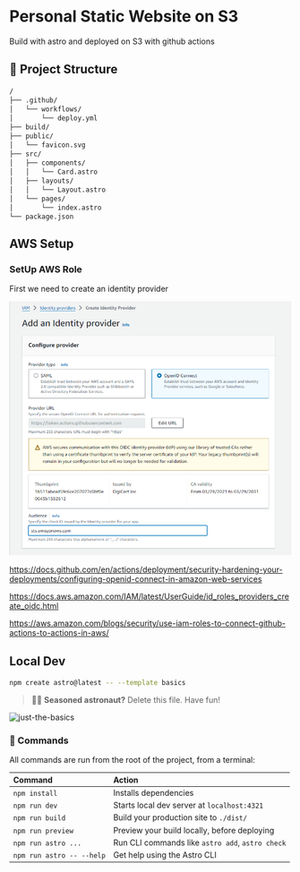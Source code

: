 # Personal Static Website on S3

Build with astro and deployed on S3 with github actions

## 🚀 Project Structure

```text
/
├── .github/
│   └── workflows/
│       └── deploy.yml
├── build/
├── public/
│   └── favicon.svg
├── src/
│   ├── components/
│   │   └── Card.astro
│   ├── layouts/
│   │   └── Layout.astro
│   └── pages/
│       └── index.astro
└── package.json
```

## AWS Setup

### SetUp AWS Role

First we need to create an identity provider

![AWS Role Setup](./Images/IdentityProvider.png)

https://docs.github.com/en/actions/deployment/security-hardening-your-deployments/configuring-openid-connect-in-amazon-web-services

https://docs.aws.amazon.com/IAM/latest/UserGuide/id_roles_providers_create_oidc.html

https://aws.amazon.com/blogs/security/use-iam-roles-to-connect-github-actions-to-actions-in-aws/









## Local Dev



```sh
npm create astro@latest -- --template basics
```

> 🧑‍🚀 **Seasoned astronaut?** Delete this file. Have fun!

![just-the-basics](https://github.com/withastro/astro/assets/2244813/a0a5533c-a856-4198-8470-2d67b1d7c554)



### 🧞 Commands

All commands are run from the root of the project, from a terminal:

| Command                   | Action                                           |
| :------------------------ | :----------------------------------------------- |
| `npm install`             | Installs dependencies                            |
| `npm run dev`             | Starts local dev server at `localhost:4321`      |
| `npm run build`           | Build your production site to `./dist/`          |
| `npm run preview`         | Preview your build locally, before deploying     |
| `npm run astro ...`       | Run CLI commands like `astro add`, `astro check` |
| `npm run astro -- --help` | Get help using the Astro CLI                     |
